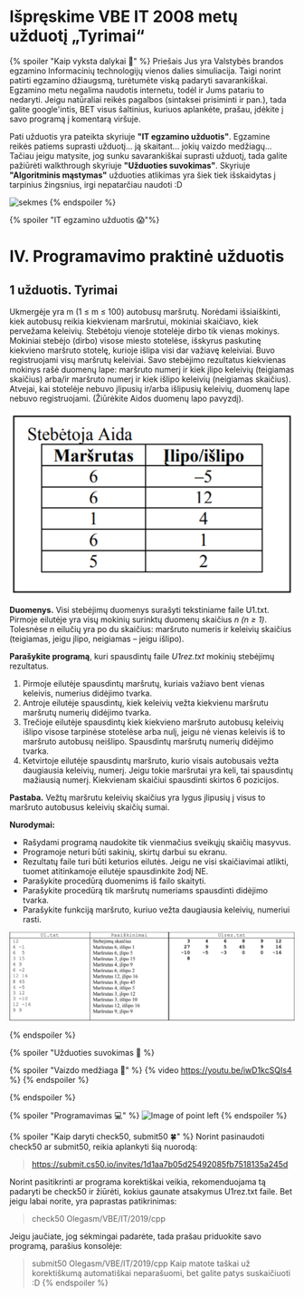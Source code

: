 # Išpręskime VBE IT 2008 metų užduotį „Tyrimai“

{% spoiler "Kaip vyksta dalykai :pencil:" %}
Priešais Jus yra Valstybės brandos egzamino Informacinių technologijų vienos dalies simuliacija. Taigi norint patirti egzamino džiaugsmą, turėtumėte viską padaryti savarankiškai.
Egzamino metu negalima naudotis internetu, todėl ir Jums patariu to nedaryti.
Jeigu natūraliai reikės pagalbos (sintaksei prisiminti ir pan.), tada galite google'intis, BET visus šaltinius, kuriuos aplankėte, prašau, įdėkite į savo programą į komentarą viršuje.

Pati užduotis yra pateikta skyriuje **"IT egzamino užduotis"**. Egzamine reikės patiems suprasti užduotį... ją skaitant... jokių vaizdo medžiagų...
Tačiau jeigu matysite, jog sunku savarankiškai suprasti užduotį, tada galite pažiūrėti walkthrough skyriuje **"Užduoties suvokimas"**.
Skyriuje **"Algoritminis mąstymas"** užduoties atlikimas yra šiek tiek išskaidytas į tarpinius žingsnius, irgi nepatarčiau naudoti :D

![sekmes](https://media.makeameme.org/created/good-luck-youve.jpg)
{% endspoiler %}

{% spoiler "IT egzamino užduotis :scream:"%}

# IV. Programavimo praktinė užduotis

## 1 užduotis. Tyrimai 

Ukmergėje yra m (1 ≤ m ≤ 100) autobusų maršrutų. Norėdami išsiaiškinti, kiek autobusų reikia kiekvienam maršrutui, mokiniai skaičiavo, kiek pervežama
keleivių. Stebėtoju vienoje stotelėje dirbo tik vienas mokinys. Mokiniai stebėjo (dirbo) visose miesto stotelėse, išskyrus paskutinę kiekvieno maršruto stotelę,
kurioje išlipa visi dar važiavę keleiviai. Buvo registruojami visų maršrutų keleiviai. Savo stebėjimo rezultatus kiekvienas mokinys rašė duomenų lape:
maršruto numerį ir kiek įlipo keleivių (teigiamas skaičius) arba/ir maršruto numerį ir kiek išlipo keleivių (neigiamas skaičius). Atvejai, kai stotelėje nebuvo
įlipusių ir/arba išlipusių keleivių, duomenų lape nebuvo registruojami. (Žiūrėkite Aidos duomenų lapo pavyzdį).

![stebetoja](VBE-IT-2008-Stebetoja.png)

**Duomenys.** Visi stebėjimų duomenys surašyti tekstiniame faile U1.txt. Pirmoje eilutėje yra visų mokinių surinktų
duomenų skaičius *n (n ≥ 1)*. Tolesnėse n eilučių yra po du skaičius: maršruto numeris ir keleivių skaičius
(teigiamas, jeigu įlipo, neigiamas – jeigu išlipo).

**Parašykite programą**, kuri spausdintų faile *U1rez.txt* mokinių stebėjimų rezultatus.
1. Pirmoje eilutėje spausdintų maršrutų, kuriais važiavo bent vienas keleivis, numerius didėjimo tvarka.
1. Antroje eilutėje spausdintų, kiek keleivių vežta kiekvienu maršrutu maršrutų numerių didėjimo tvarka.
1. Trečioje eilutėje spausdintų kiek kiekvieno maršruto autobusų keleivių išlipo visose tarpinėse stotelėse arba nulį, jeigu nė vienas keleivis iš to maršruto autobusų neišlipo. Spausdintų maršrutų numerių didėjimo tvarka.
1. Ketvirtoje eilutėje spausdintų maršruto, kurio visais autobusais vežta daugiausia keleivių, numerį. Jeigu tokie
maršrutai yra keli, tai spausdintų mažiausią numerį.
Kiekvienam skaičiui spausdinti skirtos 6 pozicijos.

**Pastaba.** Vežtų maršrutu keleivių skaičius yra lygus įlipusių į visus to maršruto autobusus keleivių skaičių sumai.

**Nurodymai:**
- Rašydami programą naudokite tik vienmačius sveikųjų skaičių masyvus.
- Programoje neturi būti sakinių, skirtų darbui su ekranu.
- Rezultatų faile turi būti keturios eilutės. Jeigu ne visi skaičiavimai atlikti, tuomet atitinkamoje eilutėje
spausdinkite žodį NE.
- Parašykite procedūrą duomenims iš failo skaityti.
- Parašykite procedūrą tik maršrutų numeriams spausdinti didėjimo tvarka.
- Parašykite funkciją maršruto, kuriuo vežta daugiausia keleivių, numeriui rasti.

![lentele](VBE-IT-2008-Tyrimai.png)

{% endspoiler %}

{% spoiler "Užduoties suvokimas :muscle: %}

{% spoiler "Vaizdo medžiaga :movie_camera:" %}
{% video https://youtu.be/iwD1kcSQIs4 %}
{% endspoiler %}

{% endspoiler %}

{% spoiler "Programavimas :computer:" %}
![Image of point left](https://media1.giphy.com/media/1n9At3XeXvyVZdydfK/giphy.gif)
{% endspoiler %} 

{% spoiler "Kaip daryti check50, submit50 :four_leaf_clover:" %}
Norint pasinaudoti check50 ar submit50, reikia aplankyti šią nuorodą:
> https://submit.cs50.io/invites/1d1aa7b05d25492085fb7518135a245d

Norint pasitikrinti ar programa korektiškai veikia, rekomenduojama tą padaryti be check50 ir žiūrėti, kokius gaunate atsakymus U1rez.txt faile. Bet jeigu labai norite, yra paprastas patikrinimas:
> check50 Olegasm/VBE/IT/2019/cpp

Jeigu jaučiate, jog sėkmingai padarėte, tada prašau priduokite savo programą, parašius konsolėje:
> submit50 Olegasm/VBE/IT/2019/cpp
Kaip matote taškai už korektiškumą automatiškai neparašuomi, bet galite patys suskaičiuoti :D
{% endspoiler %} 
